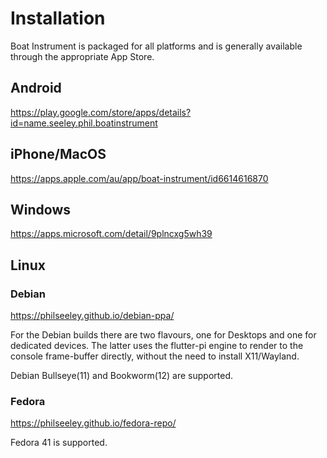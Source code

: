 # Installation

Boat Instrument is packaged for all platforms and is generally available through the appropriate App Store.

## Android

https://play.google.com/store/apps/details?id=name.seeley.phil.boatinstrument

## iPhone/MacOS

https://apps.apple.com/au/app/boat-instrument/id6614616870

## Windows

https://apps.microsoft.com/detail/9plncxg5wh39

## Linux

### Debian

https://philseeley.github.io/debian-ppa/

For the Debian builds there are two flavours, one for Desktops and one for dedicated devices. The latter uses the flutter-pi engine to render to the console frame-buffer directly, without the need to install X11/Wayland.

Debian Bullseye(11) and Bookworm(12) are supported.

### Fedora

https://philseeley.github.io/fedora-repo/

Fedora 41 is supported.
